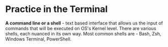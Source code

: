 # Practice in the Terminal


**A command line or a shell** - text based interface that allows us the input of commands that will be executed on OS's Kernel level. There are various shells, each nuanced in its own way. Most common shells are - Bash, Zsh, Windows Terminal, PowerShell.  
